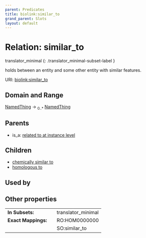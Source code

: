 ```yaml
---
parent: Predicates
title: biolink:similar_to
grand_parent: Slots
layout: default
---
```


# Relation: similar_to

translator_minimal
{: .translator_minimal-subset-label }


holds between an entity and some other entity with similar features.

URI: [biolink:similar_to](https://w3id.org/biolink/vocab/similar_to)

## Domain and Range

[NamedThing](NamedThing.md) ->  <sub>0..\*</sub> [NamedThing](NamedThing.md)

## Parents

 *  is_a: [related to at instance level](related_to_at_instance_level.md)

## Children

 *  [chemically similar to](chemically_similar_to.md)
 *  [homologous to](homologous_to.md)

## Used by


## Other properties

|  |  |  |
| --- | --- | --- |
| **In Subsets:** | | translator_minimal |
| **Exact Mappings:** | | RO:HOM0000000 |
|  | | SO:similar_to |

